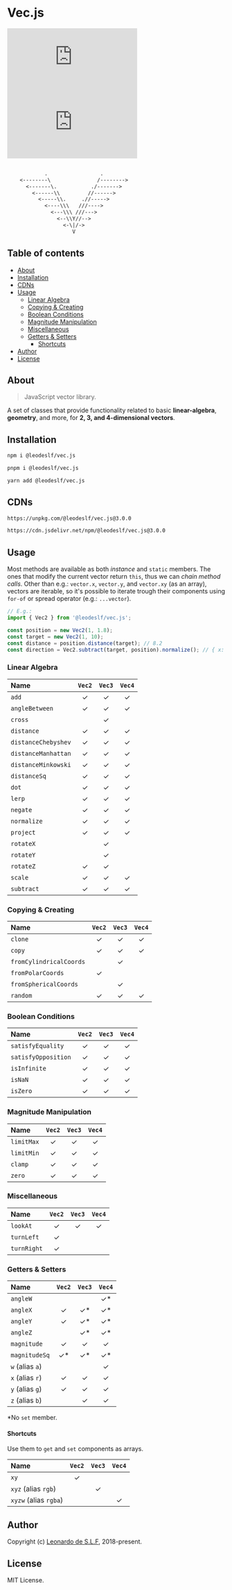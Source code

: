 # Vec.js

![version](https://img.shields.io/npm/v/@leodeslf/vec.js?color=3af) ![license](https://img.shields.io/npm/l/@leodeslf/vec.js?color=3af)

```txt

            .                 .
    <--------\               /-------->
      <-------\.           ./------->
        <------\\         //------>
          <-----\\.     .//----->
            <----\\\   ///---->
              <---\\\ ///--->
                <--\\Y//-->
                  <-\|/->
                     V

```

## Table of contents

* [About](#about)
* [Installation](#installation)
* [CDNs](#cdns)
* [Usage](#usage)
  * [Linear Algebra](#linear-algebra)
  * [Copying & Creating](#copying--creating)
  * [Boolean Conditions](#boolean-conditions)
  * [Magnitude Manipulation](#magnitude-manipulation)
  * [Miscellaneous](#miscellaneous)
  * [Getters & Setters](#getters--setters)
    * [Shortcuts](#shortcuts)
* [Author](#author)
* [License](#license)

## About

>JavaScript vector library.

A set of classes that provide functionality related to basic **linear-algebra**, **geometry**, and more, for **2, 3, and 4-dimensional vectors**.

## Installation

```bash
npm i @leodeslf/vec.js
```

```bash
pnpm i @leodeslf/vec.js
```

```bash
yarn add @leodeslf/vec.js
```

## CDNs

```bash
https://unpkg.com/@leodeslf/vec.js@3.0.0
```

```bash
https://cdn.jsdelivr.net/npm/@leodeslf/vec.js@3.0.0
```

## Usage

Most methods are available as both *instance* and `static` members. The ones that modify the current vector return `this`, thus we can *chain method calls*. Other than e.g.: `vector.x`, `vector.y`, and `vector.xy` (as an array), vectors are iterable, so it's possible to iterate trough their components using `for-of` or spread operator (e.g.: `...vector`).

```javascript
// E.g.:
import { Vec2 } from '@leodeslf/vec.js';

const position = new Vec2(1, 1.8);
const target = new Vec2(1, 10);
const distance = position.distance(target); // 8.2
const direction = Vec2.subtract(target, position).normalize(); // { x: 0, y: 1 }
```

### Linear Algebra

Name|`Vec2`|`Vec3`|`Vec4`
:--|:-:|:-:|:-:
`add`|✓|✓|✓
`angleBetween`|✓|✓|✓
`cross`||✓|
`distance`|✓|✓|✓
`distanceChebyshev`|✓|✓|✓
`distanceManhattan`|✓|✓|✓
`distanceMinkowski`|✓|✓|✓
`distanceSq`|✓|✓|✓
`dot`|✓|✓|✓
`lerp`|✓|✓|✓
`negate`|✓|✓|✓
`normalize`|✓|✓|✓
`project`|✓|✓|✓
`rotateX`||✓|
`rotateY`||✓|
`rotateZ`|✓|✓|
`scale`|✓|✓|✓
`subtract`|✓|✓|✓

### Copying & Creating

Name|`Vec2`|`Vec3`|`Vec4`
:--|:-:|:-:|:-:
`clone`|✓|✓|✓
`copy`|✓|✓|✓
`fromCylindricalCoords`||✓|
`fromPolarCoords`|✓||
`fromSphericalCoords`||✓|
`random`|✓|✓|✓

### Boolean Conditions

Name|`Vec2`|`Vec3`|`Vec4`
:--|:-:|:-:|:-:
`satisfyEquality`|✓|✓|✓
`satisfyOpposition`|✓|✓|✓
`isInfinite`|✓|✓|✓
`isNaN`|✓|✓|✓
`isZero`|✓|✓|✓

### Magnitude Manipulation

Name|`Vec2`|`Vec3`|`Vec4`
:--|:-:|:-:|:-:
`limitMax`|✓|✓|✓
`limitMin`|✓|✓|✓
`clamp`|✓|✓|✓
`zero`|✓|✓|✓

### Miscellaneous

Name|`Vec2`|`Vec3`|`Vec4`
:--|:-:|:-:|:-:
`lookAt`|✓|✓|✓
`turnLeft`|✓||
`turnRight`|✓||

### Getters & Setters

Name|`Vec2`|`Vec3`|`Vec4`
:--|:-:|:-:|:-:
`angleW`|||✓*
`angleX`|✓|✓\*|✓*
`angleY`|✓|✓\*|✓*
`angleZ`||✓\*|✓*
`magnitude`|✓|✓|✓
`magnitudeSq`|✓\*|✓\*|✓*
`w` (alias `a`)|||✓
`x` (alias `r`)|✓|✓|✓
`y` (alias `g`)|✓|✓|✓
`z` (alias `b`)||✓|✓

*No `set` member.

#### Shortcuts

Use them to `get` and `set` components as arrays.

Name|`Vec2`|`Vec3`|`Vec4`
:--|:-:|:-:|:-:
`xy`|✓||
`xyz` (alias `rgb`)||✓|
`xyzw` (alias `rgba`)|||✓

## Author

Copyright (c) [Leonardo de S.L.F](https://github.com/leodeslf "GitHub profile"), 2018-present.

## License

MIT License.
